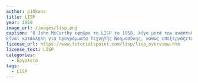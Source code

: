 ```yaml
---
author: p18kana
title: LISP
year: 1958
image_url: /images/lisp.png
caption: 'Ο John McCarthy εφηύρε τη LISP το 1958, λίγο μετά την ανάπτυξη του FORTRAN.
Είναι κατάλληλη για προγράμματα Τεχνητής Νοημοσύνης, καθώς επεξεργάζεται αποτελεσματικά συμβολικές πληροφορίες.'
license_url: https://www.tutorialspoint.com/lisp/lisp_overview.htm
license_text: LISP
categories:
  - Εργαλεία
tags:
  - LISP
---
```

